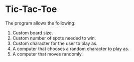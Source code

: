 # Tic-Tac-Toe
The program allows the following:

1. Custom board size.
2. Custom number of spots needed to win.
3. Custom character for the user to play as.
4. A computer that chooses a random character to play as.
5. A computer that moves randomly.

